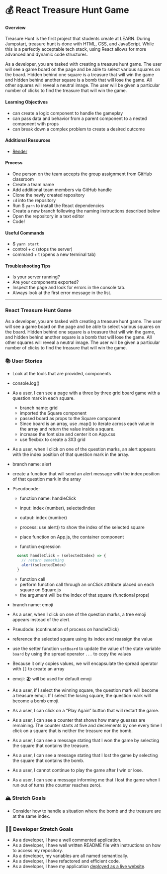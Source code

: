 # 💰 React Treasure Hunt Game

#### Overview

Treasure Hunt is the first project that students create at LEARN. During Jumpstart, treasure hunt is done with HTML, CSS, and JavaScript. While this is a perfectly acceptable tech stack, using React allows for more advanced and dynamic code structures.

As a developer, you are tasked with creating a treasure hunt game. The user will see a game board on the page and be able to select various squares on the board. Hidden behind one square is a treasure that will win the game and hidden behind another square is a bomb that will lose the game. All other squares will reveal a neutral image. The user will be given a particular number of clicks to find the treasure that will win the game.

#### Learning Objectives

- can create a logic component to handle the gameplay
- can pass data and behavior from a parent component to a nested component with props
- can break down a complex problem to create a desired outcome

#### Additional Resources

- [Render](https://render.com/docs/deploy-create-react-app)

#### Process

- One person on the team accepts the group assignment from GitHub classroom
- Create a team name
- Add additional team members via GitHub handle
- Clone the newly created repository
- `cd` into the repository
- Run $ `yarn` to install the React dependencies
- Create a new branch following the naming instructions described below
- Open the repository in a text editor
- Code!

#### Useful Commands

- $ `yarn start`
- control + c (stops the server)
- command + t (opens a new terminal tab)

#### Troubleshooting Tips

- Is your server running?
- Are your components exported?
- Inspect the page and look for errors in the console tab.
- Always look at the first error message in the list.

---

### React Treasure Hunt Game

As a developer, you are tasked with creating a treasure hunt game. The user will see a game board on the page and be able to select various squares on the board. Hidden behind one square is a treasure that will win the game, and hidden behind another square is a bomb that will lose the game. All other squares will reveal a neutral image. The user will be given a particular number of clicks to find the treasure that will win the game.

### 📚 User Stories
- Look at the tools that are provided, components
- console.log()

- As a user, I can see a page with a three by three grid board game with a question mark in each square.
  - branch name: grid
  - imported the Square component
  - passed board as props to the Square component
  - Since board is an array, use .map() to iterate across each value in the array and return the value inside a square.
  - increase the font size and center it on App.css
  - use flexbox to create a 3X3 grid

- As a user, when I click on one of the question marks, an alert appears with the index position of that question mark in the array.
- branch name: alert
- create a function that will send an alert message with the index position of that question mark in the array
- Pseudocode:
  - function name: handleClick
  - input: index (number), selectedIndex
  - output: index (number)
  - process: use alert() to show the index of the selected square
  - place function on App.js, the container component

  - function expression
  ```js
    const handleClick = (selectedIndex) => {
      // return something
      alert(selectedIndex)
    }
  ```

  - function call
  - perform function call through an onClick attribute placed on each square on Square.js
  - the argument will be the index of that square (functional props)

- branch name: emoji

- As a user, when I click on one of the question marks, a tree emoji appears instead of the alert.
- Pseudode: (continuation of process on handleClick)
 - reference the selected square using its index and reassign the value
 - use the setter function `setBoard` to update the value of the state variable `board` by using the spread operator `...` to copy the values
 - Because it only copies values, we will encapsulate the spread operator with `[]` to create an array
 - emoji: 🏖️ will be used for default emoji



- As a user, if I select the winning square, the question mark will become a treasure emoji. If I select the losing square, the question mark will become a bomb emoji.

- As a user, I can click on a “Play Again” button that will restart the game.
- As a user, I can see a counter that shows how many guesses are remaining. The counter starts at five and decrements by one every time I click on a square that is neither the treasure nor the bomb.
- As a user, I can see a message stating that I won the game by selecting the square that contains the treasure.
- As a user, I can see a message stating that I lost the game by selecting the square that contains the bomb.
- As a user, I cannot continue to play the game after I win or lose.
- As a user, I can see a message informing me that I lost the game when I run out of turns (the counter reaches zero).

### 🏔 Stretch Goals

- Consider how to handle a situation where the bomb and the treasure are at the same index.

### 👩‍💻 Developer Stretch Goals

- As a developer, I have a well commented application.
- As a developer, I have well written README file with instructions on how to access my repository.
- As a developer, my variables are all named semantically.
- As a developer, I have refactored and efficient code.
- As a developer, I have my application [deployed as a live website](https://render.com/docs/deploy-create-react-app).
